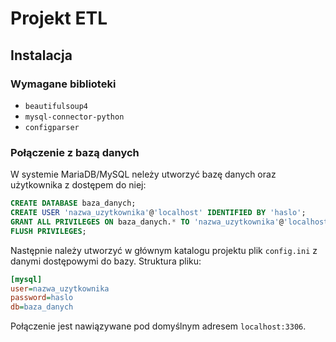 # Projekt ETL

## Instalacja

### Wymagane biblioteki

- `beautifulsoup4`
- `mysql-connector-python`
- `configparser`

### Połączenie z bazą danych

W systemie MariaDB/MySQL neleży utworzyć bazę danych oraz użytkownika z dostępem do niej:

```sql
CREATE DATABASE baza_danych;
CREATE USER 'nazwa_uzytkownika'@'localhost' IDENTIFIED BY 'haslo';
GRANT ALL PRIVILEGES ON baza_danych.* TO 'nazwa_uzytkownika'@'localhost';
FLUSH PRIVILEGES;
```

Następnie należy utworzyć w głównym katalogu projektu plik `config.ini` z danymi dostępowymi do bazy.
Struktura pliku:

```ini
[mysql]
user=nazwa_uzytkownika
password=haslo
db=baza_danych
```

Połączenie jest nawiązywane pod domyślnym adresem `localhost:3306`.
